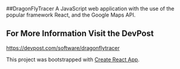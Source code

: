 ##DragonFlyTracer
A JavaScript web application with the use of the popular framework React, and the Google Maps API. 

## For More Information Visit the DevPost
https://devpost.com/software/dragonflytracer

This project was bootstrapped with [Create React App](https://github.com/facebook/create-react-app).
